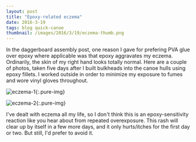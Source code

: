 ```yaml
---
layout: post
title: "Epoxy-related eczema"
date: 2016-3-19
tags: blog quick-canoe
thumbnail: /images/2016/3/19/eczema-thumb.png
---
```


In the daggerboard assembly post, one reason I gave for prefering PVA glue over epoxy where applicable was that epoxy aggravates my eczema. Ordinarily, the skin of my right hand looks totally normal. Here are a couple of photos, taken five days after I built bulkheads into the canoe hulls using epoxy fillets. I worked outside in order to minimize my exposure to fumes and wore vinyl gloves throughout.

![eczema-1](/photos/2016/3/19/eczema-1.png){:.pure-img}

![eczema-2](/photos/2016/3/19/eczema-2.png){:.pure-img}

I've dealt with eczema all my life, so I don't think this is an epoxy-sensitivity reaction like you hear about from repeated overexposure. This rash will clear up by itself in a few more days, and it only hurts/itches for the first day or two. But still, I'd prefer to avoid it.